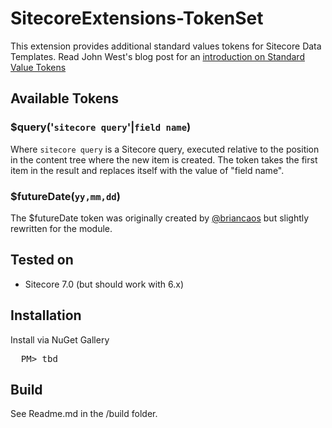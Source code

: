 # SitecoreExtensions-TokenSet

This extension provides additional standard values tokens for Sitecore Data Templates. Read John West's blog post for an [introduction on Standard Value Tokens](http://www.sitecore.net/Community/Technical-Blogs/John-West-Sitecore-Blog/Posts/2012/05/Expand-Standard-Values-Tokens-in-Existing-Items-with-the-Sitecore-ASPNET-CMS.aspx) 

## Available Tokens
### $query('`sitecore query`'|`field name`)
Where `sitecore query` is a Sitecore query, executed relative to the position in the content tree where the new item is created. The token takes the first item in the result and replaces itself with the value of "field name".  

### $futureDate(`yy,mm,dd`)
The $futureDate token was originally created by [@briancaos](https://twitter.com/briancaos) but slightly rewritten for the module.

## Tested on
* Sitecore 7.0 (but should work with 6.x)

## Installation 
Install via NuGet Gallery
<pre>
  PM> tbd
</pre>

## Build
See Readme.md in the /build folder.

